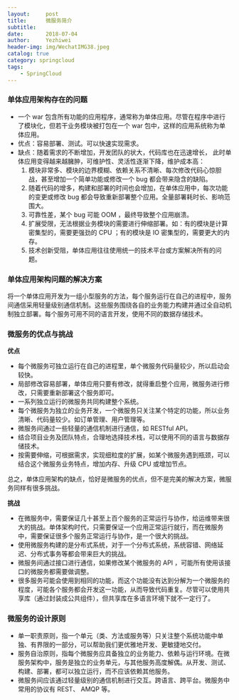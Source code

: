 ```yaml
---
layout:     post
title:      微服务简介
subtitle:   
date:       2018-07-04
author:     Yezhiwei
header-img: img/WechatIMG38.jpeg
catalog: true
category: springcloud
tags:
    - SpringCloud  
---
```


### 单体应用架构存在的问题

* 一个 war 包含所有功能的应用程序，通常称为单体应用。尽管在程序中进行了模块化，但若干业务模块被打包在一个 war 包中，这样的应用系统称为单体应用。
* 优点：容易部署、测试。可以快速实现需求。
* 缺点：随着需求的不断增加，开发团队的状大，代码库也在迅速增长， 此时单体应用变得越来越臃肿，可维护性、灵活性逐渐下降，维护成本高：
	1. 模块非常多、模块的边界模糊、依赖关系不清晰、每次修改代码心惊胆战，甚至增加一个简单功能或修改一个 bug 都会带来隐含的缺陷。
	2. 随着代码的增多，构建和部署的时间也会增加，在单体应用中，每次功能的变更或修改 bug 都会导致重新部署整个应用。全量部署耗时长、影响范围大。
	3. 可靠性差，某个 bug 可能 OOM ，最终导致整个应用崩溃。
	4. 扩展受限，无法根据业务模块的需要进行伸缩部署。如：有的模块是计算密集型的，需要更强劲的 CPU ；有的模块是 IO 密集型的，需要更大的内存。
	5. 技术创新受阻，单体应用往往使用统一的技术平台或方案解决所有的问题。

### 单体应用架构问题的解决方案

将一个单体应用开发为一组小型服务的方法，每个服务运行在自己的进程中，服务间通信采用轻量级别通信机制。这些服务围绕各自的业务能力构建并通过全自动机制独立部署。每个服务可用不同的语言开发，使用不同的数据存储技术。

### 微服务的优点与挑战

**优点**

* 每个微服务可独立运行在自己的进程里，单个微服务代码量较少，所以启动会较快。
* 局部修改容易部署，单体应用只要有修改，就得重启整个应用，微服务进行修改，只需要重新部署这个服务即可。
* 一系列独立运行的微服务共同构建整个系统。
* 每个微服务为独立的业务开发，一个微服务只关注某个特定的功能，所以业务清晰、代码量较少。如订单管理、用户管理等。
* 微服务间通过一些轻量的通信机制进行通信，如 RESTful API。
* 结合项目业务及团队特点，合理地选择技术栈，可以使用不同的语言与数据存储技术。
* 按需要伸缩，可根据需求，实现细粒度的扩展，如某个微服务遇到瓶颈，可以结合这个微服务业务特点，增加内存、升级 CPU 或增加节点。

总之，单体应用架构的缺点，恰好是微服务的优点，但不是完美的解决方案，微服务同样有很多挑战。

**挑战**

* 在微服务中，需要保证几十甚至上百个服务的正常运行与协作，给运维带来很大的挑战。单体架构时代，只需要保证一个应用正常运行就行，而在微服务中，需要保证很多个服务正常运行与协作，是一个很大的挑战。
* 使用微服务构建的是分布式系统，对于一个分布式系统，系统容错、网络延迟、分布式事务等都会带来巨大的挑战。
* 微服务间通过接口进行通信，如果修改某个微服务的 API ，可能所有使用该接口的微服务都需要做调整。
* 很多服务可能会使用到相同的功能，而这个功能没有达到分解为一个微服务的程度，可能各个服务都会开发这一功能，从而导致代码重复。尽管可以使用共享库（通过封装成公共组件），但共享库在多语言环境下就不一定行了。

### 微服务的设计原则

* 单一职责原则，指一个单元（类、方法或服务等）只关注整个系统功能中单独、有界限的一部分，可以帮助我们更优雅地开发、更敏捷地交付。
* 服务自治原则，指每个微服务应具备独立的业务能力、依赖与运行环境。在微服务架构中，服务是独立的业务单元，与其他服务高度解偶。从开发、测试、构建、部署，都可以独立运行，而不应该依赖其他服务。
* 微服务间应该通过轻量级别的通信机制进行交互。跨语言、跨平台。微服务中常用的协议有 REST、 AMQP 等。






